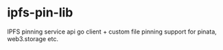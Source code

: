 # ipfs-pin-lib
IPFS pinning service api go client + custom file pinning support for pinata, web3.storage etc.
